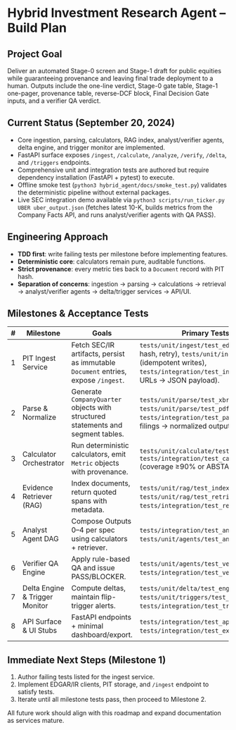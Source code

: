 # Hybrid Investment Research Agent – Build Plan

## Project Goal
Deliver an automated Stage-0 screen and Stage-1 draft for public equities while guaranteeing provenance and leaving final trade deployment to a human. Outputs include the one-line verdict, Stage-0 gate table, Stage-1 one-pager, provenance table, reverse-DCF block, Final Decision Gate inputs, and a verifier QA verdict.

## Current Status (September 20, 2024)
- Core ingestion, parsing, calculators, RAG index, analyst/verifier agents, delta engine, and trigger monitor are implemented.
- FastAPI surface exposes `/ingest`, `/calculate`, `/analyze`, `/verify`, `/delta`, and `/triggers` endpoints.
- Comprehensive unit and integration tests are authored but require dependency installation (FastAPI + pytest) to execute.
- Offline smoke test (`python3 hybrid_agent/docs/smoke_test.py`) validates the deterministic pipeline without external packages.
- Live SEC integration demo available via `python3 scripts/run_ticker.py UBER uber_output.json` (fetches latest 10-K, builds metrics from the Company Facts API, and runs analyst/verifier agents with QA PASS).

## Engineering Approach
- **TDD first**: write failing tests per milestone before implementing features.
- **Deterministic core**: calculators remain pure, auditable functions.
- **Strict provenance**: every metric ties back to a `Document` record with PIT hash.
- **Separation of concerns**: ingestion → parsing → calculations → retrieval → analyst/verifier agents → delta/trigger services → API/UI.

## Milestones & Acceptance Tests

| # | Milestone | Goals | Primary Tests (to write first) |
|---|-----------|-------|--------------------------------|
| 1 | PIT Ingest Service | Fetch SEC/IR artifacts, persist as immutable `Document` entries, expose `/ingest`. | `tests/unit/ingest/test_edgar_client.py` (fetch & hash, retry), `tests/unit/ingest/test_store.py` (idempotent writes), `tests/integration/test_ingest_endpoint.py` (mock URLs → JSON payload). |
| 2 | Parse & Normalize | Generate `CompanyQuarter` objects with structured statements and segment tables. | `tests/unit/parse/test_xbrl_parser.py`, `tests/unit/parse/test_pdf_tables.py`, `tests/integration/test_parse_pipeline.py` (fixture filings → normalized outputs). |
| 3 | Calculator Orchestrator | Run deterministic calculators, emit `Metric` objects with provenance. | `tests/unit/calculate/test_metric_builder.py`, `tests/integration/test_calculate_endpoint.py` (coverage ≥90% or ABSTAIN). |
| 4 | Evidence Retriever (RAG) | Index documents, return quoted spans with metadata. | `tests/unit/rag/test_index.py`, `tests/unit/rag/test_retrieve.py`, `tests/integration/test_retriever_roundtrip.py`. |
| 5 | Analyst Agent DAG | Compose Outputs 0–4 per spec using calculators + retriever. | `tests/integration/test_analyze_output_structure.py`, `tests/unit/agents/test_analyst_prompt_vars.py`. |
| 6 | Verifier QA Engine | Apply rule-based QA and issue PASS/BLOCKER. | `tests/unit/agents/test_verifier_rules.py`, `tests/integration/test_verifier_blockers.py`. |
| 7 | Delta Engine & Trigger Monitor | Compute deltas, maintain flip-trigger alerts. | `tests/unit/delta/test_engine.py`, `tests/unit/triggers/test_monitor.py`, `tests/integration/test_trigger_alerts.py`. |
| 8 | API Surface & UI Stubs | FastAPI endpoints + minimal dashboard/export. | `tests/integration/test_api_contract.py`, `tests/integration/test_export_endpoints.py`. |

## Immediate Next Steps (Milestone 1)
1. Author failing tests listed for the ingest service.
2. Implement EDGAR/IR clients, PIT storage, and `/ingest` endpoint to satisfy tests.
3. Iterate until all milestone tests pass, then proceed to Milestone 2.

All future work should align with this roadmap and expand documentation as services mature.
